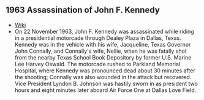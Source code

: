 ## 1963 Assassination of John F. Kennedy
- [Wiki](https://en.wikipedia.org/wiki/Assassination_of_John_F._Kennedy)
- On 22 November 1963, John F. Kennedy was assassinated while riding in a presidential motorcade through Dealey Plaza in Dallas, Texas. Kennedy was in the vehicle with his wife, Jacqueline, Texas Governor John Connally, and Connally's wife, Nellie, when he was fatally shot from the nearby Texas School Book Depository by former U.S. Marine Lee Harvey Oswald. The motorcade rushed to Parkland Memorial Hospital, where Kennedy was pronounced dead about 30 minutes after the shooting; Connally was also wounded in the attack but recovered. Vice President Lyndon B. Johnson was hastily sworn in as president two hours and eight minutes later aboard Air Force One at Dallas Love Field. 